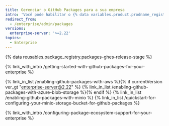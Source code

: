 ```yaml
---
title: Gerenciar o GitHub Packages para a sua empresa
intro: 'Você pode habilitar o {% data variables.product.prodname_registry %} para a sua empresa e gerenciar configurações de {% data variables.product.prodname_registry %} e tipos de pacotes permitidos.'
redirect_from:
  - /enterprise/admin/packages
versions:
  enterprise-server: '>=2.22'
topics:
  - Enterprise
---
```


{% data reusables.package_registry.packages-ghes-release-stage %}

{% link_with_intro /getting-started-with-github-packages-for-your-enterprise %}

  {% link_in_list /enabling-github-packages-with-aws %}{% if currentVersion ver_gt "enterprise-server@2.22" %}
  {% link_in_list /enabling-github-packages-with-azure-blob-storage %}{% endif %}
  {% link_in_list /enabling-github-packages-with-minio %}
  {% link_in_list /quickstart-for-configuring-your-minio-storage-bucket-for-github-packages %}

{% link_with_intro /configuring-package-ecosystem-support-for-your-enterprise %}
